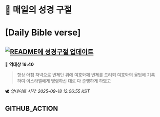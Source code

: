 # 🙏 매일의 성경 구절
# [Daily Bible verse]
## [![README에 성경구절 업데이트](https://github.com/DONGSUKA/first_test/actions/workflows/update-readme-bible.yml/badge.svg)](https://github.com/DONGSUKA/first_test/actions/workflows/update-readme-bible.yml)
<!-- START_BIBLE_VERSE -->
📖 **역대상 16:40**
> 항상 아침 저녁으로 번제단 위에 여호와께 번제를 드리되 여호와의 율법에 기록하여 이스라엘에게 명령하신 대로 다 준행하게 하였고

🕊️ _업데이트 시각: 2025-09-18 12:06:55 KST_
  <!-- END_BIBLE_VERSE -->
## GITHUB_ACTION
